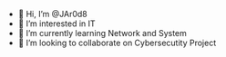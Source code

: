 - 👋 Hi, I’m @JAr0d8
- 👀 I’m interested in IT
- 🌱 I’m currently learning Network and System
- 💞️ I’m looking to collaborate on Cybersecutity Project

<!---
JAr0d8/JAr0d8 is a ✨ special ✨ repository because its `README.md` (this file) appears on your GitHub profile.
You can click the Preview link to take a look at your changes.
--->
